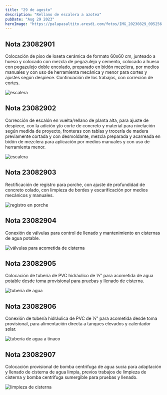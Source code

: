 ```yaml
---
title: "29 de agosto"
description: "Rellano de escalera a azotea"
pubDate: "Aug 29 2023"
heroImage: "https://palapasaltito.aresdi.com/fotos/IMG_20230829_095256.jpg"
---
```


## Nota 23082901

Colocación de piso de loseta cerámica de formato 60x60 cm, junteado a hueso y colocado con mezcla de pegazulejo y cemento, colocado a hueso con pegazulejo doble encolado, preparado en bidón mezclera, por medios manuales y con uso de herramienta mecánica y menor para cortes y ajustes según despiece. Continuación de los trabajos, con correción de cortes.

![escalera](https://palapasaltito.aresdi.com/fotos/IMG_20230829_095256.jpg "escalera")

## Nota 23082902

Corrección de escalón en vuelta/rellano de planta alta, para ajuste de despiece, con la adición y/o corte de concreto y material para nivelación según medida de proyecto, fronteras con tablas y trocería de madera previamente cortada y con desmoldante, mezcla preparada y acarreada en bidón de mezclera para aplicación por medios manuales y con uso de herramienta menor.

![escalera](https://palapasaltito.aresdi.com/fotos/IMG_20230829_095323.jpg "escalera")

## Nota 23082903

Rectificación de registro para porche, con ajuste de profundidad de concreto colado, con limpieza de bordes y escarificación por medios mecánicos y manuales.

![registro en porche](https://palapasaltito.aresdi.com/fotos/IMG_20230829_120852.jpg "registro en porche")

## Nota 23082904

Conexión de válvulas para control de llenado y mantenimiento en cisternas de agua potable.

![válvulas para acometida de cisterna](https://palapasaltito.aresdi.com/fotos/IMG_20230830_092131.jpg "válvulas para acometida de cisterna")

## Nota 23082905

Colocación de tubería de PVC hidráulico de ½" para acometida de agua potable desde toma provisional para pruebas y llenado de cisterna.

![tubería de agua](https://palapasaltito.aresdi.com/fotos/IMG_20230830_095401.jpg "tubería de agua")

## Nota 23082906

Conexión de tubería hidráulica de PVC de ½" para acometida desde toma provisional, para alimentación directa a tanques elevados y calentador solar.

![tubería de agua a tinaco](https://palapasaltito.aresdi.com/fotos/IMG_20230830_095826.jpg "tubería de agua a tinaco")

## Nota 23082907

Colocación provisional de bomba centrifuga de agua sucia para adaptación y llenado de cisterna de agua limpia, previos trabajos de limpieza de cisterna y bomba centrifuga sumergible para pruebas y llenado.

![limpieza de cisterna](https://palapasaltito.aresdi.com/fotos/IMG_20230830_095545.jpg "limpieza de cisterna")

